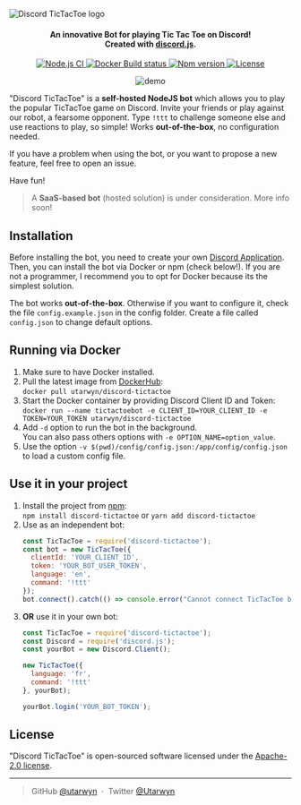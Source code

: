 ![Discord TicTacToe logo](https://i.imgur.com/d9ldRKK.png)

<h4 align="center">
An innovative Bot for playing Tic Tac Toe on Discord!
<br>
Created with <a href="https://github.com/discordjs/discord.js">discord.js</a>.
</h4>

<p align="center">
    <a href="https://github.com/utarwyn/discord-tictactoe/actions">
        <img src="https://github.com/utarwyn/discord-tictactoe/workflows/Node.js%20CI/badge.svg" alt="Node.js CI">
    </a>
    <a href="https://hub.docker.com/r/utarwyn/discord-tictactoe">
        <img src="https://img.shields.io/docker/cloud/build/utarwyn/discord-tictactoe" alt="Docker Build status">
    </a>
    <a href="https://github.com/utarwyn/discord-tictactoe/releases">
        <img src="https://img.shields.io/github/package-json/v/utarwyn/discord-tictactoe" alt="Npm version">
    </a>
    <a href="https://github.com/utarwyn/discord-tictactoe/blob/master/LICENSE">
        <img src="https://img.shields.io/github/license/utarwyn/discord-tictactoe" alt="License">
    </a>
</p>

<p align="center">
    <img src="https://i.imgur.com/bfl7wwm.gif" alt="demo">
</p>

"Discord TicTacToe" is a **self-hosted NodeJS bot** which allows you to play the popular TicTacToe game on Discord.
Invite your friends or play against our robot, a fearsome opponent. Type `!ttt` to challenge someone else and use reactions to play, so simple!
Works **out-of-the-box**, no configuration needed.

If you have a problem when using the bot, or you want to propose a new feature, feel free to open an issue.

Have fun!

> A **SaaS-based bot** (hosted solution) is under consideration. More info soon!

Installation
------------

Before installing the bot, you need to create your own [Discord Application][6].
Then, you can install the bot via Docker or npm (check below!). If you are not a programmer, I recommend you to opt for Docker because its the simplest solution.

The bot works **out-of-the-box**. Otherwise if you want to configure it, check the file `config.example.json` in the config folder.
Create a file called `config.json` to change default options.

Running via Docker
------------

1. Make sure to have Docker installed.
2. Pull the latest image from [DockerHub][1]:\
   `docker pull utarwyn/discord-tictactoe`
3. Start the Docker container by providing Discord Client ID and Token:\
   `docker run --name tictactoebot -e CLIENT_ID=YOUR_CLIENT_ID -e TOKEN=YOUR_TOKEN utarwyn/discord-tictactoe`
4. Add `-d` option to run the bot in the background.\
   You can also pass others options with `-e OPTION_NAME=option_value`.
5. Use the option `-v $(pwd)/config/config.json:/app/config/config.json` to load a custom config file.

Use it in your project
------------

1. Install the project from [npm][2]:\
   `npm install discord-tictactoe` or `yarn add discord-tictactoe`
2. Use as an independent bot:
   ```javascript
   const TicTacToe = require('discord-tictactoe');
   const bot = new TicTacToe({
     clientId: 'YOUR_CLIENT_ID',
     token: 'YOUR_BOT_USER_TOKEN',
     language: 'en',
     command: '!ttt'
   }); 
   bot.connect().catch(() => console.error("Cannot connect TicTacToe bot"));
   ```
3. **OR** use it in your own bot:
   ```javascript
   const TicTacToe = require('discord-tictactoe');
   const Discord = require('discord.js');
   const yourBot = new Discord.Client();
   
   new TicTacToe({
     language: 'fr',
     command: '!ttt'
   }, yourBot);
   
   yourBot.login('YOUR_BOT_TOKEN');
   ```

License
--------

"Discord TicTacToe" is open-sourced software licensed under the [Apache-2.0 license][3].

---
> GitHub [@utarwyn][4] &nbsp;&middot;&nbsp; Twitter [@Utarwyn][5]


[1]: https://hub.docker.com/r/utarwyn/discord-tictactoe
[2]: https://www.npmjs.com/package/discord-tictactoe
[3]: https://github.com/utarwyn/discord-tictactoe/blob/master/LICENSE
[4]: https://github.com/utarwyn
[5]: https://twitter.com/Utarwyn
[6]: https://discordapp.com/developers/applications
